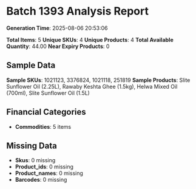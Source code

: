# Batch 1393 Analysis Report

**Generation Time**: 2025-08-06 20:53:06

**Total Items**: 5
**Unique SKUs**: 4
**Unique Products**: 4
**Total Available Quantity**: 44.00
**Near Expiry Products**: 0

## Sample Data
**Sample SKUs**: 1021123, 3376824, 1021118, 251819
**Sample Products**: Slite Sunflower Oil (2.25L), Rawaby Keshta Ghee (1.5kg), Helwa Mixed Oil (700ml), Slite Sunflower Oil (1.5L)

## Financial Categories
- **Commodities**: 5 items

## Missing Data
- **Skus**: 0 missing
- **Product_ids**: 0 missing
- **Product_names**: 0 missing
- **Barcodes**: 0 missing
